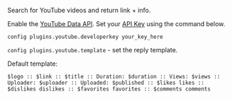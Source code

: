 Search for YouTube videos and return link + info. 

Enable the [YouTube Data API](https://console.developers.google.com/apis/library/youtube.googleapis.com). Set your [API Key](https://console.cloud.google.com/apis/credentials) using the command below.

`config plugins.youtube.developerkey your_key_here`

`config plugins.youtube.template` - set the reply template.

Default template:

`$logo :: $link :: $title :: Duration: $duration :: Views: $views :: Uploader: $uploader :: Uploaded: $published :: $likes likes :: $dislikes dislikes :: $favorites favorites :: $comments comments`